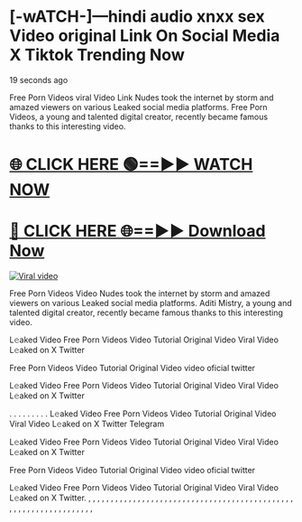 # [-wATCH-]—hindi audio xnxx sex Video original Link On Social Media X Tiktok Trending Now

19 seconds ago


Free Porn Videos viral Video Link Nudes took the internet by storm and amazed viewers on various Leaked social media platforms. Free Porn Videos, a young and talented digital creator, recently became famous thanks to this interesting video.




<h1><a href="https://sports-cola-tv.blogspot.com/2025/01/gg.html" rel="nofollow">🌐 CLICK HERE 🟢==►► WATCH NOW</a></h1>


<h1><a href="https://sports-cola-tv.blogspot.com/2025/01/gg.html" rel="nofollow"> 🔴 CLICK HERE 🌐==►► Download Now</a></h1>


<p><a href="https://sports-cola-tv.blogspot.com/2025/01/gg.html" rel="nofollow"><img src="https://i.imgur.com/dJHk4Zq.gif" alt="Viral video"></a></p>

Free Porn Videos Video Nudes took the internet by storm and amazed viewers on various Leaked social media platforms. Aditi Mistry, a young and talented digital creator, recently became famous thanks to this interesting video.

L𝚎aked Video Free Porn Videos Video Tutorial Original Video Viral Video L𝚎aked on X Twitter

Free Porn Videos Video Tutorial Original Video video oficial twitter

L𝚎aked Video Free Porn Videos Video Tutorial Original Video Viral Video L𝚎aked on X Twitter

. . . . . . . . . L𝚎aked Video Free Porn Videos Video Tutorial Original Video Viral Video L𝚎aked on X Twitter Telegram

L𝚎aked Video Free Porn Videos Video Tutorial Original Video Viral Video L𝚎aked on X Twitter

Free Porn Videos Video Tutorial Original Video video oficial twitter

L𝚎aked Video Free Porn Videos Video Tutorial Original Video Viral Video L𝚎aked on X Twitter. , , , , , , , , , , , , , , , , , , , , , , , , , , , , , , , , , , , , , , , , , , , , , , , , , , , , , , , , , , , , , , , , ,

